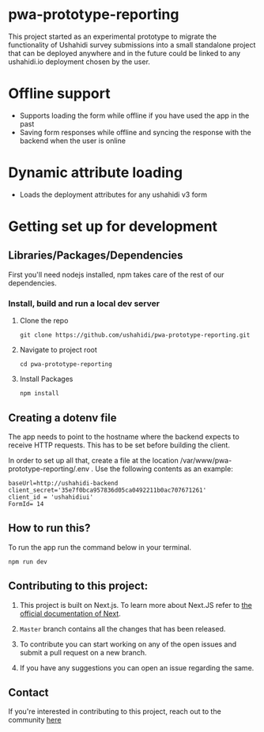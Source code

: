 # pwa-prototype-reporting
This project started as an experimental prototype to migrate the functionality of Ushahidi survey submissions into a small standalone project that can be deployed anywhere and in the future could be linked to any ushahidi.io deployment chosen by the user.

# Offline support
- Supports loading the form while offline if you have used the app in the past
- Saving form responses while offline and syncing the response with the backend when the user is online

# Dynamic attribute loading
- Loads the deployment attributes for any ushahidi v3 form

# Getting set up for development

## Libraries/Packages/Dependencies

First you'll need nodejs installed,
npm takes care of the rest of our dependencies.


### Install, build and run a local dev server
1. Clone the repo

    ```git clone https://github.com/ushahidi/pwa-prototype-reporting.git```

2. Navigate to project root

    ```cd pwa-prototype-reporting```

4. Install Packages

    ``` npm install ```

## Creating a dotenv file

The app needs to point to the hostname where the backend expects to receive HTTP requests. This has to be set before building the client.

In order to set up all that, create a file at the location /var/www/pwa-prototype-reporting/.env . Use the following contents as an example:

```
baseUrl=http://ushahidi-backend
client_secret='35e7f0bca957836d05ca0492211b0ac707671261'
client_id = 'ushahidiui' 
FormId= 14
```
## How to run this?

To run the app run the command below in your terminal.

```npm run dev```


## Contributing to this project:

1. This project is built on Next.js. To learn more about Next.JS refer to [the official documentation of Next](https://nextjs.org/docs). 

2. ```Master``` branch contains all the changes that has been released.

3. To contribute you can start working on any of the open issues and submit a pull request on a new branch.

4. If you have any suggestions you can open an issue regarding the same.

## Contact

 If you're interested in contributing to this project, reach out to the community [here](https://gitter.im/ushahidi/Community)
